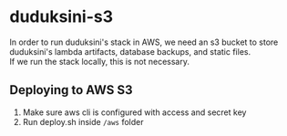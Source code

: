 # duduksini-s3
In order to run duduksini's stack in AWS, we need an s3 bucket to store duduksini's lambda artifacts, database backups, and static files.  
If we run the stack locally, this is not necessary.

## Deploying to AWS S3
1. Make sure aws cli is configured with access and secret key
2. Run deploy.sh inside `/aws` folder
